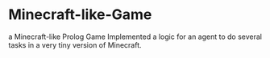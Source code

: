 # Minecraft-like-Game
a Minecraft-like Prolog Game
Implemented a logic for an agent to do several tasks in a very tiny version of Minecraft.
